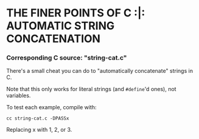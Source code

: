 # THE FINER POINTS OF C :|: AUTOMATIC STRING CONCATENATION
### Corresponding C source: "string-cat.c"

There's a small cheat you can do to "automatically concatenate" strings in C.

Note that this only works for literal strings (and `#define`'d ones), not variables.

To test each example, compile with:

    cc string-cat.c -DPASSx

Replacing x with 1, 2, or 3.
